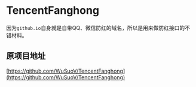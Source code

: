 # TencentFanghong

因为`github.io`自身就是自带QQ、微信防红的域名，所以是用来做防红接口的不错材料。

## 原项目地址

[https://github.com/WuSuoV/TencentFanghong](https://github.com/WuSuoV/TencentFanghong)
